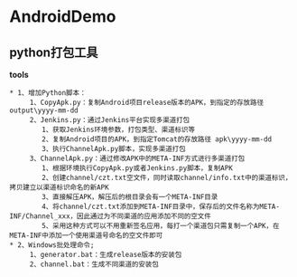 # AndroidDemo #

## python打包工具 ##

**tools**

    * 1、增加Python脚本：
         1、CopyApk.py：复制Android项目release版本的APK，到指定的存放路径 output\yyyy-mm-dd
         2、Jenkins.py：通过Jenkins平台实现多渠道打包
            1、获取Jenkins环境参数，打包类型、渠道标识等
            2、复制Android项目的APK，到指定Tomcat的存放路径 apk\yyyy-mm-dd
            3、执行ChannelApk.py脚本，实现多渠道打包
         3、ChannelApk.py：通过修改APK中的META-INF方式进行多渠道打包
            1、根据环境执行CopyApk.py或者Jenkins.py脚本，复制APK
            2、创建channel/czt.txt空文件，同时读取channel/info.txt中的渠道标识，拷贝建立以渠道标识命名的新APK
            3、直接解压APK，解压后的根目录会有一个META-INF目录
            4、将channel/czt.txt添加到META-INF目录中，保存后的文件名称为META-INF/Channel_xxx，因此通过为不同渠道的应用添加不同的空文件
            5、采用这种方式可以不用重新签名应用，每打一个渠道包只需复制一个APK，在META-INF中添加一个使用渠道号命名的空文件即可
    * 2、Windows批处理命令;
         1、generator.bat：生成release版本的安装包
         2、channel.bat：生成不同渠道的安装包







